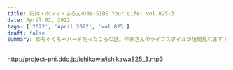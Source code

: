 ```yaml
---
title: 石川・ホンマ・ぶるんのBe-SIDE Your Life! vol.825-3
date: April 02, 2022
tags: ['2022', 'April 2022', 'vol.825']
draft: false
summary: めちゃくちゃハードだったころの話。作家さんのライフスタイルが垣間見れます！
---
```


http://project-phi.ddo.jp/ishikawa/ishikawa825_3.mp3
